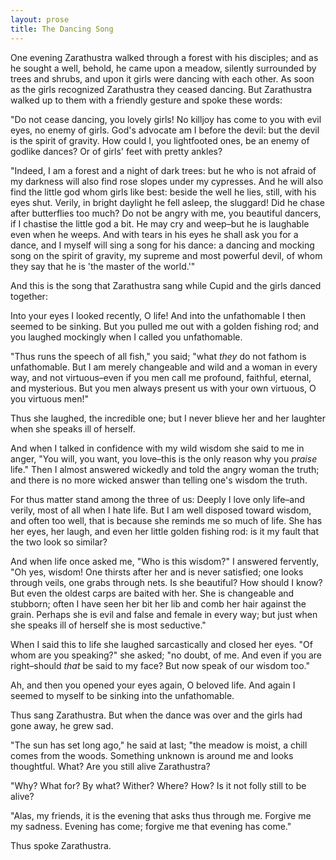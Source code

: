 ```yaml
---
layout: prose
title: The Dancing Song
---
```


One evening Zarathustra walked through a forest with his disciples; and as he sought a well, behold, he came upon a meadow, silently surrounded by trees and shrubs, and upon it girls were dancing with each other. As soon as the girls recognized Zarathustra they ceased dancing. But Zarathustra walked up to them with a friendly gesture and spoke these words:

"Do not cease dancing, you lovely girls! No killjoy has come to you with evil eyes, no enemy of girls. God's advocate am I before the devil: but the devil is the spirit of gravity. How could I, you lightfooted ones, be an enemy of godlike dances? Or of girls' feet with pretty ankles?

"Indeed, I am a forest and a night of dark trees: but he who is not afraid of my darkness will also find rose slopes under my cypresses. And he will also find the little god whom girls like best: beside the well he lies, still, with his eyes shut. Verily, in  bright daylight he fell asleep, the sluggard! Did he chase after butterflies too much? Do not be angry with me, you beautiful dancers, if I chastise the little god a bit. He may cry and weep–but he is laughable even when he weeps. And with tears in his eyes he shall ask you for a dance, and I myself will sing a song for his dance: a dancing and mocking song on the spirit of gravity, my supreme and most powerful devil, of whom they say that he is 'the master of the world.'"

And this is the song that Zarathustra sang while Cupid and the girls danced together:


Into your eyes I looked recently, O life! And into the unfathomable I then seemed to be sinking. But you pulled me out with a golden fishing rod; and you laughed mockingly when I called you unfathomable.

"Thus runs the speech of all fish," you said; "what *they* do not fathom is unfathomable. But I am merely changeable and wild and a woman in every way, and not virtuous–even if you men call me profound, faithful, eternal, and mysterious. But you men always present us with your own virtuous, O you virtuous men!"

Thus she laughed, the incredible one; but I never blieve her and her laughter when she speaks ill of herself.

And when I talked in confidence with my wild wisdom she said to me in anger, "You will, you want, you love–this is the only reason why you *praise* life." Then I almost answered wickedly and told the angry woman the truth; and there is no more wicked answer than telling one's wisdom the truth.

For thus matter stand among the three of us: Deeply I love only life–and verily, most of all when I hate life. But I am well disposed toward wisdom, and often too well, that is because she reminds me so much of life. She has her eyes, her laugh, and even her little golden fishing rod: is it my fault that the two look so similar?

And when life once asked me, "Who is this wisdom?" I answered fervently, "Oh yes, wisdom! One thirsts after her and is never satisfied; one looks through veils, one grabs through nets. Is she beautiful? How should I know? But even the oldest carps are baited with her. She is changeable and stubborn; often I have seen her bit her lib and comb her hair against the grain. Perhaps she is evil and false and female in every way; but just when she speaks ill of herself she is most seductive."

When I said this to life she laughed sarcastically and closed her eyes. "Of whom are you speaking?" she asked; "no doubt, of me. And even if you are right–should *that* be said to my face? But now speak of our wisdom too."

Ah, and then you opened your eyes again, O beloved life. And again I seemed to myself to be sinking into the unfathomable.


Thus sang Zarathustra. But when the dance was over and the girls had gone away, he grew sad.

"The sun has set long ago," he said at last; "the meadow is moist, a chill comes from the woods. Something unknown is around me and looks thoughtful. What? Are you still alive Zarathustra?

"Why? What for? By what? Wither? Where? How? Is it not folly still to be alive?

"Alas, my friends, it is the evening that asks thus through me. Forgive me my sadness. Evening has come; forgive me that evening has come."

Thus spoke Zarathustra.
